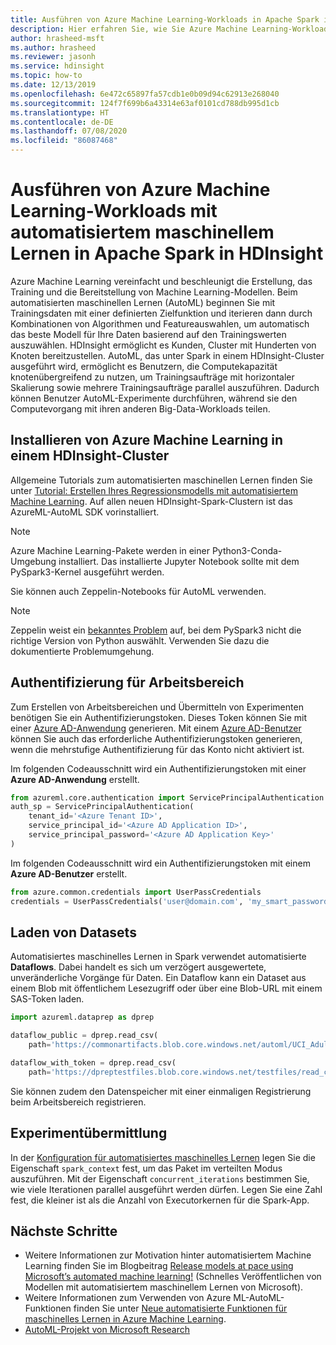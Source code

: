 ```yaml
---
title: Ausführen von Azure Machine Learning-Workloads in Apache Spark in HDInsight
description: Hier erfahren Sie, wie Sie Azure Machine Learning-Workloads mit automatisiertem maschinellem Lernen (AutoML) in Apache Spark in Azure HDInsight ausführen.
author: hrasheed-msft
ms.author: hrasheed
ms.reviewer: jasonh
ms.service: hdinsight
ms.topic: how-to
ms.date: 12/13/2019
ms.openlocfilehash: 6e472c65897fa57cdb1e0b09d94c62913e268040
ms.sourcegitcommit: 124f7f699b6a43314e63af0101cd788db995d1cb
ms.translationtype: HT
ms.contentlocale: de-DE
ms.lasthandoff: 07/08/2020
ms.locfileid: "86087468"
---
```

# <a name="run-azure-machine-learning-workloads-with-automated-machine-learning-on-apache-spark-in-hdinsight"></a>Ausführen von Azure Machine Learning-Workloads mit automatisiertem maschinellem Lernen in Apache Spark in HDInsight

Azure Machine Learning vereinfacht und beschleunigt die Erstellung, das Training und die Bereitstellung von Machine Learning-Modellen. Beim automatisierten maschinellen Lernen (AutoML) beginnen Sie mit Trainingsdaten mit einer definierten Zielfunktion und iterieren dann durch Kombinationen von Algorithmen und Featureauswahlen, um automatisch das beste Modell für Ihre Daten basierend auf den Trainingswerten auszuwählen. HDInsight ermöglicht es Kunden, Cluster mit Hunderten von Knoten bereitzustellen. AutoML, das unter Spark in einem HDInsight-Cluster ausgeführt wird, ermöglicht es Benutzern, die Computekapazität knotenübergreifend zu nutzen, um Trainingsaufträge mit horizontaler Skalierung sowie mehrere Trainingsaufträge parallel auszuführen. Dadurch können Benutzer AutoML-Experimente durchführen, während sie den Computevorgang mit ihren anderen Big-Data-Workloads teilen.

## <a name="install-azure-machine-learning-on-an-hdinsight-cluster"></a>Installieren von Azure Machine Learning in einem HDInsight-Cluster

Allgemeine Tutorials zum automatisierten maschinellen Lernen finden Sie unter [Tutorial: Erstellen Ihres Regressionsmodells mit automatisiertem Machine Learning](../../machine-learning/tutorial-auto-train-models.md).
Auf allen neuen HDInsight-Spark-Clustern ist das AzureML-AutoML SDK vorinstalliert.

> [!Note]
> Azure Machine Learning-Pakete werden in einer Python3-Conda-Umgebung installiert. Das installierte Jupyter Notebook sollte mit dem PySpark3-Kernel ausgeführt werden.

Sie können auch Zeppelin-Notebooks für AutoML verwenden.

> [!Note]
> Zeppelin weist ein [bekanntes Problem](https://community.hortonworks.com/content/supportkb/207822/the-livypyspark3-interpreter-uses-python-2-instead.html) auf, bei dem PySpark3 nicht die richtige Version von Python auswählt. Verwenden Sie dazu die dokumentierte Problemumgehung.

## <a name="authentication-for-workspace"></a>Authentifizierung für Arbeitsbereich

Zum Erstellen von Arbeitsbereichen und Übermitteln von Experimenten benötigen Sie ein Authentifizierungstoken. Dieses Token können Sie mit einer [Azure AD-Anwendung](../../active-directory/develop/app-objects-and-service-principals.md) generieren. Mit einem [Azure AD-Benutzer](/azure/python/python-sdk-azure-authenticate) können Sie auch das erforderliche Authentifizierungstoken generieren, wenn die mehrstufige Authentifizierung für das Konto nicht aktiviert ist.  

Im folgenden Codeausschnitt wird ein Authentifizierungstoken mit einer **Azure AD-Anwendung** erstellt.

```python
from azureml.core.authentication import ServicePrincipalAuthentication
auth_sp = ServicePrincipalAuthentication(
    tenant_id='<Azure Tenant ID>',
    service_principal_id='<Azure AD Application ID>',
    service_principal_password='<Azure AD Application Key>'
)
```

Im folgenden Codeausschnitt wird ein Authentifizierungstoken mit einem **Azure AD-Benutzer** erstellt.

```python
from azure.common.credentials import UserPassCredentials
credentials = UserPassCredentials('user@domain.com', 'my_smart_password')
```

## <a name="loading-dataset"></a>Laden von Datasets

Automatisiertes maschinelles Lernen in Spark verwendet automatisierte **Dataflows**. Dabei handelt es sich um verzögert ausgewertete, unveränderliche Vorgänge für Daten.  Ein Dataflow kann ein Dataset aus einem Blob mit öffentlichem Lesezugriff oder über eine Blob-URL mit einem SAS-Token laden.

```python
import azureml.dataprep as dprep

dataflow_public = dprep.read_csv(
    path='https://commonartifacts.blob.core.windows.net/automl/UCI_Adult_train.csv')

dataflow_with_token = dprep.read_csv(
    path='https://dpreptestfiles.blob.core.windows.net/testfiles/read_csv_duplicate_headers.csv?st=2018-06-15T23%3A01%3A42Z&se=2019-06-16T23%3A01%3A00Z&sp=r&sv=2017-04-17&sr=b&sig=ugQQCmeC2eBamm6ynM7wnI%2BI3TTDTM6z9RPKj4a%2FU6g%3D')
```

Sie können zudem den Datenspeicher mit einer einmaligen Registrierung beim Arbeitsbereich registrieren.

## <a name="experiment-submission"></a>Experimentübermittlung

In der [Konfiguration für automatisiertes maschinelles Lernen](/python/api/azureml-train-automl-client/azureml.train.automl.automlconfig.automlconfig) legen Sie die Eigenschaft `spark_context` fest, um das Paket im verteilten Modus auszuführen. Mit der Eigenschaft `concurrent_iterations` bestimmen Sie, wie viele Iterationen parallel ausgeführt werden dürfen. Legen Sie eine Zahl fest, die kleiner ist als die Anzahl von Executorkernen für die Spark-App.

## <a name="next-steps"></a>Nächste Schritte

* Weitere Informationen zur Motivation hinter automatisiertem Machine Learning finden Sie im Blogbeitrag [Release models at pace using Microsoft’s automated machine learning!](https://azure.microsoft.com/blog/release-models-at-pace-using-microsoft-s-automl/) (Schnelles Veröffentlichen von Modellen mit automatisiertem maschinellem Lernen von Microsoft).
* Weitere Informationen zum Verwenden von Azure ML-AutoML-Funktionen finden Sie unter [Neue automatisierte Funktionen für maschinelles Lernen in Azure Machine Learning](https://azure.microsoft.com/blog/new-automated-machine-learning-capabilities-in-azure-machine-learning-service/).
* [AutoML-Projekt von Microsoft Research](https://www.microsoft.com/research/project/automl/)

